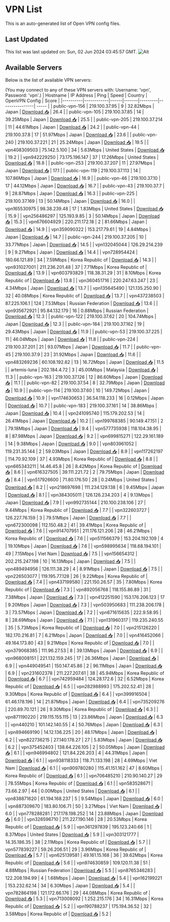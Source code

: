 # VPN List

This is an auto-generated list of Open VPN config files.

## Last Updated

This list was last updated on: Sun, 02 Jun 2024 03:45:57 GMT.
![Alt](https://repobeats.axiom.co/api/embed/186b98318ef1479477931607c1ad7d823f12451f.svg "Repobeats analytics image")

## Available Servers

Below is the list of available VPN servers:

(You may connect to any of these VPN servers with: Username: 'vpn', Password: 'vpn'.)
| Hostname | IP Address | Ping | Speed | Country | OpenVPN Config | Score |
|----------|------------|------|-------|---------|----------------| ----- |
| public-vpn-156 | 219.100.37.95 | 9 | 32.82Mbps | Japan | [Download 📥](./configs/server_0_JP.ovpn) | 26.4 |
| public-vpn-105 | 219.100.37.85 | 14 | 39.25Mbps | Japan | [Download 📥](./configs/server_1_JP.ovpn) | 25.5 |
| public-vpn-205 | 219.100.37.214 | 11 | 44.61Mbps | Japan | [Download 📥](./configs/server_2_JP.ovpn) | 24.2 |
| public-vpn-44 | 219.100.37.8 | 17 | 51.97Mbps | Japan | [Download 📥](./configs/server_3_JP.ovpn) | 23.6 |
| public-vpn-240 | 219.100.37.221 | 21 | 25.24Mbps | Japan | [Download 📥](./configs/server_4_JP.ovpn) | 19.5 |
| vpn408309503 | 75.142.5.100 | 34 | 5.63Mbps | United States | [Download 📥](./configs/server_5_US.ovpn) | 19.2 |
| vpn942229250 | 73.175.196.147 | 37 | 17.26Mbps | United States | [Download 📥](./configs/server_6_US.ovpn) | 18.8 |
| public-vpn-253 | 219.100.37.207 | 11 | 27.97Mbps | Japan | [Download 📥](./configs/server_7_JP.ovpn) | 17.1 |
| public-vpn-119 | 219.100.37.113 | 14 | 107.86Mbps | Japan | [Download 📥](./configs/server_8_JP.ovpn) | 16.9 |
| public-vpn-46 | 219.100.37.10 | 17 | 44.12Mbps | Japan | [Download 📥](./configs/server_9_JP.ovpn) | 16.7 |
| public-vpn-43 | 219.100.37.7 | 9 | 28.87Mbps | Japan | [Download 📥](./configs/server_10_JP.ovpn) | 16.3 |
| public-vpn-225 | 219.100.37.169 | 13 | 50.14Mbps | Japan | [Download 📥](./configs/server_11_JP.ovpn) | 16.0 |
| vpn165530975 | 98.38.239.48 | 17 | 1.83Mbps | United States | [Download 📥](./configs/server_12_US.ovpn) | 15.9 |
| vpn256486297 | 125.193.9.85 | 3 | 50.14Mbps | Japan | [Download 📥](./configs/server_13_JP.ovpn) | 15.3 |
| vpn676604929 | 220.211.172.18 | 2 | 81.66Mbps | Japan | [Download 📥](./configs/server_14_JP.ovpn) | 14.9 |
| vpn359090322 | 153.217.79.61 | 19 | 4.84Mbps | Japan | [Download 📥](./configs/server_15_JP.ovpn) | 14.7 |
| public-vpn-244 | 219.100.37.205 | 10 | 33.77Mbps | Japan | [Download 📥](./configs/server_16_JP.ovpn) | 14.5 |
| vpn132045044 | 126.29.214.239 | 9 | 9.27Mbps | Japan | [Download 📥](./configs/server_17_JP.ovpn) | 14.4 |
| vpn728954424 | 180.66.121.89 | 34 | 7.59Mbps | Korea Republic of | [Download 📥](./configs/server_18_KR.ovpn) | 14.3 |
| vpn931027001 | 211.236.201.48 | 37 | 7.71Mbps | Korea Republic of | [Download 📥](./configs/server_19_KR.ovpn) | 13.9 |
| vpn603793829 | 118.38.31.29 | 31 | 8.10Mbps | Korea Republic of | [Download 📥](./configs/server_20_KR.ovpn) | 13.8 |
| vpn360451716 | 220.247.63.247 | 23 | 4.34Mbps | Japan | [Download 📥](./configs/server_21_JP.ovpn) | 13.7 |
| vpn135645490 | 121.135.250.90 | 32 | 40.08Mbps | Korea Republic of | [Download 📥](./configs/server_22_KR.ovpn) | 13.7 |
| vpn437238503 | 87.225.106.1 | 124 | 7.53Mbps | Russian Federation | [Download 📥](./configs/server_23_RU.ovpn) | 13.6 |
| vpn935672921 | 95.84.132.179 | 16 | 0.88Mbps | Russian Federation | [Download 📥](./configs/server_24_RU.ovpn) | 12.3 |
| public-vpn-122 | 219.100.37.62 | 20 | 104.74Mbps | Japan | [Download 📥](./configs/server_25_JP.ovpn) | 12.3 |
| public-vpn-184 | 219.100.37.162 | 19 | 29.43Mbps | Japan | [Download 📥](./configs/server_26_JP.ovpn) | 11.9 |
| public-vpn-53 | 219.100.37.225 | 11 | 46.04Mbps | Japan | [Download 📥](./configs/server_27_JP.ovpn) | 11.8 |
| public-vpn-224 | 219.100.37.201 | 21 | 93.07Mbps | Japan | [Download 📥](./configs/server_28_JP.ovpn) | 11.7 |
| public-vpn-45 | 219.100.37.9 | 23 | 31.92Mbps | Japan | [Download 📥](./configs/server_29_JP.ovpn) | 11.6 |
| vpn483269236 | 60.108.192.62 | 13 | 16.72Mbps | Japan | [Download 📥](./configs/server_30_JP.ovpn) | 11.5 |
| artemis-luna | 202.184.4.72 | 3 | 45.00Mbps | Malaysia | [Download 📥](./configs/server_31_MY.ovpn) | 11.3 |
| public-vpn-163 | 219.100.37.126 | 12 | 86.60Mbps | Japan | [Download 📥](./configs/server_32_JP.ovpn) | 11.1 |
| public-vpn-82 | 219.100.37.54 | 8 | 32.79Mbps | Japan | [Download 📥](./configs/server_33_JP.ovpn) | 10.9 |
| public-vpn-114 | 219.100.37.60 | 10 | 149.72Mbps | Japan | [Download 📥](./configs/server_34_JP.ovpn) | 10.9 |
| vpn174630653 | 36.54.118.233 | 16 | 0.12Mbps | Japan | [Download 📥](./configs/server_35_JP.ovpn) | 10.7 |
| public-vpn-183 | 219.100.37.161 | 14 | 38.86Mbps | Japan | [Download 📥](./configs/server_36_JP.ovpn) | 10.4 |
| vpn241095740 | 115.179.202.53 | 14 | 26.41Mbps | Japan | [Download 📥](./configs/server_37_JP.ovpn) | 10.2 |
| vpn199768385 | 90.149.47.151 | 2 | 79.18Mbps | Japan | [Download 📥](./configs/server_38_JP.ovpn) | 9.4 |
| vpn577735938 | 118.104.38.95 | 8 | 87.98Mbps | Japan | [Download 📥](./configs/server_39_JP.ovpn) | 9.2 |
| vpn699815271 | 122.29.161.189 | 14 | 9.38Mbps | Japan | [Download 📥](./configs/server_40_JP.ovpn) | 9.0 |
| vpn803961052 | 119.231.35.144 | 2 | 59.03Mbps | Japan | [Download 📥](./configs/server_41_JP.ovpn) | 8.9 |
| vpn117262197 | 114.70.92.109 | 37 | 4.93Mbps | Korea Republic of | [Download 📥](./configs/server_42_KR.ovpn) | 8.8 |
| vpn665343211 | 14.46.45.8 | 26 | 8.42Mbps | Korea Republic of | [Download 📥](./configs/server_43_KR.ovpn) | 8.6 |
| vpn616327505 | 39.111.221.72 | 2 | 79.75Mbps | Japan | [Download 📥](./configs/server_44_JP.ovpn) | 8.4 |
| vpn517926600 | 71.80.176.50 | 28 | 0.24Mbps | United States | [Download 📥](./configs/server_45_US.ovpn) | 8.2 |
| vpn218697698 | 111.234.129.138 | 6 | 9.45Mbps | Japan | [Download 📥](./configs/server_46_JP.ovpn) | 8.1 |
| vpn384305011 | 126.126.234.203 | 4 | 9.13Mbps | Japan | [Download 📥](./configs/server_47_JP.ovpn) | 7.9 |
| vpn992735144 | 210.100.238.106 | 27 | 9.44Mbps | Korea Republic of | [Download 📥](./configs/server_48_KR.ovpn) | 7.7 |
| vpn322603727 | 126.227.76.159 | 3 | 79.51Mbps | Japan | [Download 📥](./configs/server_49_JP.ovpn) | 7.7 |
| vpn672300098 | 112.150.48.2 | 41 | 39.41Mbps | Korea Republic of | [Download 📥](./configs/server_50_KR.ovpn) | 7.6 |
| vpn914707951 | 211.176.121.206 | 28 | 46.21Mbps | Korea Republic of | [Download 📥](./configs/server_51_KR.ovpn) | 7.6 |
| vpn511566379 | 153.204.192.109 | 4 | 19.10Mbps | Japan | [Download 📥](./configs/server_52_JP.ovpn) | 7.6 |
| vpn598995634 | 118.68.194.101 | 49 | 7.15Mbps | Viet Nam | [Download 📥](./configs/server_53_VN.ovpn) | 7.5 |
| vpn156654312 | 202.215.247.198 | 10 | 16.13Mbps | Japan | [Download 📥](./configs/server_54_JP.ovpn) | 7.5 |
| vpn489494956 | 126.111.38.29 | 4 | 8.91Mbps | Japan | [Download 📥](./configs/server_55_JP.ovpn) | 7.5 |
| vpn226503077 | 119.195.77.128 | 26 | 9.22Mbps | Korea Republic of | [Download 📥](./configs/server_56_KR.ovpn) | 7.4 |
| vpn437199580 | 221.150.26.57 | 35 | 7.80Mbps | Korea Republic of | [Download 📥](./configs/server_57_KR.ovpn) | 7.3 |
| vpn892056768 | 118.155.86.89 | 31 | 7.38Mbps | Japan | [Download 📥](./configs/server_58_JP.ovpn) | 7.3 |
| vpn412251590 | 153.176.206.123 | 17 | 9.20Mbps | Japan | [Download 📥](./configs/server_59_JP.ovpn) | 7.3 |
| vpn503950683 | 111.238.206.178 | 3 | 73.57Mbps | Japan | [Download 📥](./configs/server_60_JP.ovpn) | 7.2 |
| vpn671615635 | 222.9.58.95 | 8 | 28.69Mbps | Japan | [Download 📥](./configs/server_61_JP.ovpn) | 7.1 |
| vpn131960317 | 119.235.240.55 | 35 | 5.73Mbps | Korea Republic of | [Download 📥](./configs/server_62_KR.ovpn) | 7.0 |
| vpn215126220 | 182.170.216.81 | 7 | 6.21Mbps | Japan | [Download 📥](./configs/server_63_JP.ovpn) | 7.0 |
| vpn416452066 | 49.164.173.80 | 43 | 9.21Mbps | Korea Republic of | [Download 📥](./configs/server_64_KR.ovpn) | 7.0 |
| vpn379068385 | 111.96.27.53 | 8 | 39.13Mbps | Japan | [Download 📥](./configs/server_65_JP.ovpn) | 6.9 |
| vpn968008151 | 221.132.159.245 | 17 | 26.36Mbps | Japan | [Download 📥](./configs/server_66_JP.ovpn) | 6.9 |
| vpn449049541 | 150.147.45.86 | 2 | 96.11Mbps | Japan | [Download 📥](./configs/server_67_JP.ovpn) | 6.9 |
| vpn231602378 | 211.227.207.61 | 38 | 45.94Mbps | Korea Republic of | [Download 📥](./configs/server_68_KR.ovpn) | 6.7 |
| vpn742959484 | 124.28.172.6 | 32 | 6.52Mbps | Korea Republic of | [Download 📥](./configs/server_69_KR.ovpn) | 6.5 |
| vpn282988993 | 175.202.52.41 | 28 | 9.30Mbps | Korea Republic of | [Download 📥](./configs/server_70_KR.ovpn) | 6.4 |
| vpn399916504 | 61.46.178.196 | 14 | 21.87Mbps | Japan | [Download 📥](./configs/server_71_JP.ovpn) | 6.4 |
| vpn735209276 | 220.89.70.121 | 26 | 9.30Mbps | Korea Republic of | [Download 📥](./configs/server_72_KR.ovpn) | 6.3 |
| vpn871190220 | 219.115.155.115 | 13 | 23.86Mbps | Japan | [Download 📥](./configs/server_73_JP.ovpn) | 6.3 |
| vpn440210 | 101.142.140.55 | 4 | 50.76Mbps | Japan | [Download 📥](./configs/server_74_JP.ovpn) | 6.3 |
| vpn894669190 | 14.12.136.225 | 20 | 48.17Mbps | Japan | [Download 📥](./configs/server_75_JP.ovpn) | 6.2 |
| vpn822736215 | 27.140.178.27 | 27 | 5.83Mbps | Japan | [Download 📥](./configs/server_76_JP.ovpn) | 6.2 |
| vpn375452403 | 138.64.226.105 | 2 | 50.05Mbps | Japan | [Download 📥](./configs/server_77_JP.ovpn) | 6.1 |
| vpn946994802 | 121.84.226.203 | 4 | 44.31Mbps | Japan | [Download 📥](./configs/server_78_JP.ovpn) | 6.1 |
| vpn938118333 | 118.71.133.198 | 28 | 4.69Mbps | Viet Nam | [Download 📥](./configs/server_79_VN.ovpn) | 6.1 |
| vpn909780280 | 115.41.151.162 | 47 | 8.60Mbps | Korea Republic of | [Download 📥](./configs/server_80_KR.ovpn) | 6.1 |
| vpn706485210 | 210.90.140.27 | 29 | 78.55Mbps | Korea Republic of | [Download 📥](./configs/server_81_KR.ovpn) | 6.1 |
| vpn583528671 | 73.66.2.97 | 44 | 0.00Mbps | United States | [Download 📥](./configs/server_82_US.ovpn) | 6.1 |
| vpn838871620 | 61.194.168.237 | 5 | 9.54Mbps | Japan | [Download 📥](./configs/server_83_JP.ovpn) | 6.0 |
| vpn887309670 | 183.80.106.71 | 50 | 3.27Mbps | Viet Nam | [Download 📥](./configs/server_84_VN.ovpn) | 6.0 |
| vpn778288281 | 217.178.198.252 | 14 | 23.88Mbps | Japan | [Download 📥](./configs/server_85_JP.ovpn) | 6.0 |
| vpn326596710 | 211.227.190.146 | 28 | 20.53Mbps | Korea Republic of | [Download 📥](./configs/server_86_KR.ovpn) | 5.9 |
| vpn361297839 | 195.123.240.66 | 1 | 8.37Mbps | United States | [Download 📥](./configs/server_87_US.ovpn) | 5.9 |
| vpn303121777 | 14.35.186.35 | 38 | 2.11Mbps | Korea Republic of | [Download 📥](./configs/server_88_KR.ovpn) | 5.7 |
| vpn577839227 | 59.26.206.51 | 29 | 3.96Mbps | Korea Republic of | [Download 📥](./configs/server_89_KR.ovpn) | 5.7 |
| vpn625139581 | 49.161.15.168 | 36 | 39.62Mbps | Korea Republic of | [Download 📥](./configs/server_90_KR.ovpn) | 5.6 |
| vpn974630859 | 109.120.11.38 | 51 | 4.88Mbps | Russian Federation | [Download 📥](./configs/server_91_RU.ovpn) | 5.5 |
| vpn8765346283 | 122.208.194.99 | 4 | 1.68Mbps | Japan | [Download 📥](./configs/server_92_JP.ovpn) | 5.4 |
| vpn162199221 | 153.232.62.14 | 34 | 6.30Mbps | Japan | [Download 📥](./configs/server_93_JP.ovpn) | 5.4 |
| vpn782864198 | 121.172.66.176 | 29 | 44.08Mbps | Korea Republic of | [Download 📥](./configs/server_94_KR.ovpn) | 5.3 |
| vpn713008092 | 1.252.215.176 | 34 | 16.31Mbps | Korea Republic of | [Download 📥](./configs/server_95_KR.ovpn) | 5.2 |
| vpn190788237 | 175.194.36.52 | 32 | 3.58Mbps | Korea Republic of | [Download 📥](./configs/server_96_KR.ovpn) | 5.2 |
